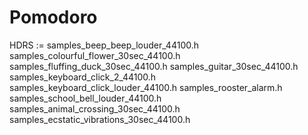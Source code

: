 # Pomodoro

HDRS	:= samples_beep_beep_louder_44100.h samples_colourful_flower_30sec_44100.h samples_fluffing_duck_30sec_44100.h samples_guitar_30sec_44100.h samples_keyboard_click_2_44100.h samples_keyboard_click_louder_44100.h samples_rooster_alarm.h samples_school_bell_louder_44100.h samples_animal_crossing_30sec_44100.h samples_ecstatic_vibrations_30sec_44100.h

